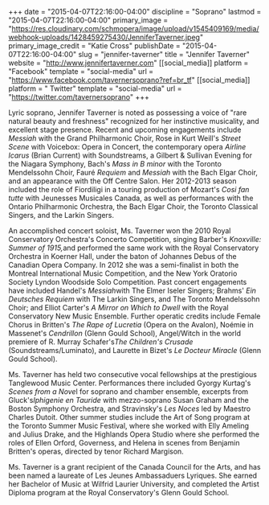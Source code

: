 +++
date = "2015-04-07T22:16:00-04:00"
discipline = "Soprano"
lastmod = "2015-04-07T22:16:00-04:00"
primary_image = "https://res.cloudinary.com/schmopera/image/upload/v1545409169/media/webhook-uploads/1428459275430/JenniferTaverner.jpeg"
primary_image_credit = "Katie Cross"
publishDate = "2015-04-07T22:16:00-04:00"
slug = "jennifer-taverner"
title = "Jennifer Taverner"
website = "http://www.jennifertaverner.com"
[[social_media]]
platform = "Facebook"
template = "social-media"
url = "https://www.facebook.com/tavernersoprano?ref=br_tf"
[[social_media]]
platform = " Twitter"
template = "social-media"
url = "https://twitter.com/tavernersoprano"
+++

<p>
	Lyric soprano, Jennifer Taverner is noted as possessing a voice of "rare natural beauty and freshness" recognized for her instinctive musicality, and excellent stage presence. Recent and upcoming engagements include <em>Messiah</em> with the Grand Philharmonic Choir, Rose in Kurt Weill's <em>Street Scene</em> with Voicebox: Opera in Concert, the contemporary opera <em>Airline Icarus</em> (Brian Current) with Soundstreams, a Gilbert &amp; Sullivan Evening for the Niagara Symphony, Bach's <em>Mass in B minor </em>with the Toronto Mendelssohn Choir, Fauré <em>Requiem</em> and <em>Messiah</em> with the Bach Elgar Choir, and an appearance with the Off Centre Salon. Her 2012-2013 season included the role of Fiordiligi in a touring production of Mozart's <em>Cosi fan tutte </em>with Jeunesses Musicales Canada, as well as performances with the Ontario Philharmonic Orchestra, the Bach Elgar Choir, the Toronto Classical Singers, and the Larkin Singers.
</p>
<p>
	An accomplished concert soloist, Ms. Taverner won the 2010 Royal Conservatory Orchestra's Concerto Competition, singing Barber's <em>Knoxville: Summer of 1915,</em>and performed the same work with the Royal Conservatory Orchestra in Koerner Hall, under the baton of Johannes Debus of the Canadian Opera Company. In 2012 she was a semi-finalist in both the Montreal International Music Competition, and the New York Oratorio Society Lyndon Woodside Solo Competition. Past concert engagements have included Handel's <em>Messiah</em>with The Elmer Iseler Singers; Brahms' <em>Ein Deutsches Requiem</em> with The Larkin Singers, and The Toronto Mendelssohn Choir; and Elliot Carter's <em>A Mirror on Which to Dwell </em>with the Royal Conservatory New Music Ensemble. Further operatic credits include Female Chorus in Britten's<em> The Rape of Lucretia </em>(Opera on the Avalon), Noémie in Massenet's <em>Cendrillon </em>(Glenn Gould School), Angel/Witch in the world premiere of R. Murray Schafer's<em>The Children's Crusade</em> (Soundstreams/Luminato), and Laurette in Bizet's <em>Le Docteur Miracle</em> (Glenn Gould School). <br>
</p>
<p>
	Ms. Taverner has held two consecutive vocal fellowships at the prestigious Tanglewood Music Center. Performances there included Gyorgy Kurtag's <em>Scenes from a Nove</em>l for soprano and chamber ensemble, excerpts from Gluck's<em>Iphigenie en Tauride </em>with mezzo-soprano Susan Graham and the Boston Symphony Orchestra, and Stravinsky's <em>Les Noces</em> led by Maestro Charles Dutoit. Other summer studies include the Art of Song program at the Toronto Summer Music Festival, where she worked with Elly Ameling and Julius Drake, and the Highlands Opera Studio where she performed the roles of Ellen Orford, Governess, and Helena in scenes from Benjamin Britten's operas, directed by tenor Richard Margison.<br>
</p>
<p>
	Ms. Taverner is a grant recipient of the Canada Council for the Arts, and has been named a laureate of Les Jeunes Ambassaduers Lyriques. She earned her Bachelor of Music at Wilfrid Laurier University, and completed the Artist Diploma program at the Royal Conservatory's Glenn Gould School.
</p>
